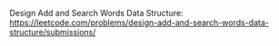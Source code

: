  Design Add and Search Words Data Structure: https://leetcode.com/problems/design-add-and-search-words-data-structure/submissions/
